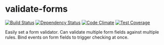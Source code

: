 # validate-forms

[![Build Status](https://travis-ci.org/cyrandy/validate-forms.svg?branch=master)](https://travis-ci.org/cyrandy/validate-forms)
[![Dependency Status](https://gemnasium.com/cyrandy/validate-forms.svg)](https://gemnasium.com/cyrandy/validate-forms)
[![Code Climate](https://codeclimate.com/github/cyrandy/validate-forms/badges/gpa.svg)](https://codeclimate.com/github/cyrandy/validate-forms)
[![Test Coverage](https://codeclimate.com/github/cyrandy/validate-forms/badges/coverage.svg)](https://codeclimate.com/github/cyrandy/validate-forms/coverage)

Easily set a form validator.
Can validate multiple form fields against multiple rules. Bind events on form fields to trigger checking at once.
